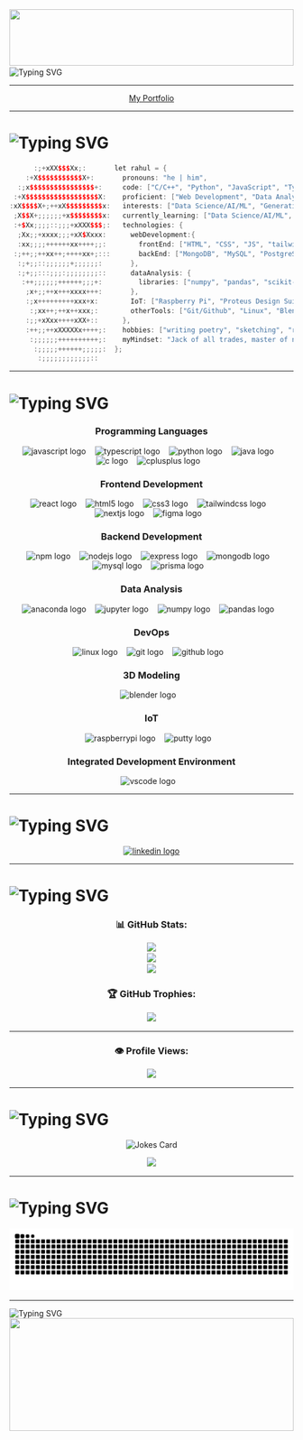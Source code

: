 <img src="https://media3.giphy.com/media/v1.Y2lkPTc5MGI3NjExczhsZDk2dGp3NGlua2plcmxidnUzZ2ZvZGxud2MzNm5mOXFpc3BlYiZlcD12MV9pbnRlcm5hbF9naWZfYnlfaWQmY3Q9Zw/tptFQ8QAJYYvu/giphy.gif" width="100%" height="100"/>

<img src="https://readme-typing-svg.herokuapp.com?font=Fira+Code&size=24&pause=1000&color=2a903c&width=800&lines=Welcome+to+RahuL's+GitHub+Profile!;Curious+,+Creative+,+Tech+Enthusiast;Always+Learning+%26+Building+Awesome+Stuff!" alt="Typing SVG">

---
<div align="center">
      <a href="https://rahulstack.vercel.app/">My Portfolio</a>
</div>

---

# <img src="https://readme-typing-svg.herokuapp.com?font=Fira+Code&size=24&pause=1000&color=2a903c&width=800&lines=👨‍💻+About+Me" alt="Typing SVG">
```cpp
      :;+xXX$$$Xx;:       let rahul = {
    :+X$$$$$$$$$$$X+:       pronouns: "he | him",
  :;x$$$$$$$$$$$$$$$$+:     code: ["C/C++", "Python", "JavaScript", "TypeScript",  "Java", "MATLAB"],
 :+X$$$$$$$$$$$$$$$$$$X:    proficient: ["Web Development", "Data Analysis", "IoT", "DSA"],
:xX$$$$X+;++xX$$$$$$$$$x:   interests: ["Data Science/AI/ML", "Generative AI", "Electronics","Robotics", "Computer Vision","NLP" ,"Game Development", "Ethical Hacking"],
 ;X$$X+;;;;;;+x$$$$$$$$x:   currently_learning: ["Data Science/AI/ML", "Generative AI],
 :+$Xx;;;;::;;;+xXXX$$$;:   technologies: {
  ;Xx;;+xxxx;;;+xX$Xxxx:      webDevelopment:{
  :xx;;;;++++++xx++++;;:        frontEnd: ["HTML", "CSS", "JS", "tailwindCSS", "React.js", "Next.js", "Shadcn UI", "Figma", "Framer"],
 :;++;;++xx++;++++xx+;:::       backEnd: ["MongoDB", "MySQL", "PostgreSQL", "Prisma", "Express.js", "Node.js"],
  :;+;;::;;;;;;+;;;;;;:       },
  :;+;;:::;;;:;;;;;;;;::      dataAnalysis: {
   :++;;;;;;++++++;;;+:         libraries: ["numpy", "pandas", "scikit-learn", "Matplotlib", "Seaborn", "MS Excel/ Google Sheets", "PowerBI"]
    ;x+;;++x+++xxxx+++:       },
    :;x+++++++++xxx+x:        IoT: ["Raspberry Pi", "Proteus Design Suite"],
     :;xx++;++x++xxx;:        otherTools: ["Git/Github", "Linux", "Blender"],
    :;;+xXxx++++xXX+::      },
    :++;;++xXXXXXx++++;:    hobbies: ["writing poetry", "sketching", "reading mangas, manhwas, manhuas", "animes", "playing story-driven games", "football"],
     :;;;;;;++++++++++;:    myMindset: "Jack of all trades, master of none, but oftentimes better than master of one."
      :;;;;;++++++;;;;;:  };
       :;;;;;;;;;;;;::
```

--- 

# <img src="https://readme-typing-svg.herokuapp.com?font=Fira+Code&size=24&pause=1000&color=2a903c&width=800&lines=🧑🏻‍💻+Technologies+I+can+cook+with" alt="Typing SVG">

<div align="center">

  <!-- Programming Languages -->
  <h3>Programming Languages</h3>
  <img src="https://cdn.jsdelivr.net/gh/devicons/devicon/icons/javascript/javascript-original.svg" height="40" width="40" style="margin-right: 12px;" alt="javascript logo" />
  <img src="https://cdn.jsdelivr.net/gh/devicons/devicon/icons/typescript/typescript-original.svg" height="40" width="40" style="margin-right: 12px;" alt="typescript logo" />
  <img src="https://cdn.jsdelivr.net/gh/devicons/devicon/icons/python/python-original.svg" height="40" width="40" style="margin-right: 12px;" alt="python logo" />
  <img src="https://cdn.jsdelivr.net/gh/devicons/devicon/icons/java/java-original.svg" height="40" width="40" style="margin-right: 12px;" alt="java logo" />
  <img src="https://cdn.jsdelivr.net/gh/devicons/devicon/icons/c/c-original.svg" height="40" width="40" style="margin-right: 12px;" alt="c logo" />
  <img src="https://cdn.jsdelivr.net/gh/devicons/devicon/icons/cplusplus/cplusplus-original.svg" height="40" width="40" style="margin-right: 12px;" alt="cplusplus logo" />

  <!-- Frontend Development -->
  <h3>Frontend Development</h3>
  <img src="https://cdn.jsdelivr.net/gh/devicons/devicon/icons/react/react-original.svg" height="40" width="40" style="margin-right: 12px;" alt="react logo" />
  <img src="https://cdn.jsdelivr.net/gh/devicons/devicon/icons/html5/html5-original.svg" height="40" width="40" style="margin-right: 12px;" alt="html5 logo" />
  <img src="https://cdn.jsdelivr.net/gh/devicons/devicon/icons/css3/css3-original.svg" height="40" width="40" style="margin-right: 12px;" alt="css3 logo" />
  <img src="https://cdn.jsdelivr.net/gh/devicons/devicon/icons/tailwindcss/tailwindcss-original-wordmark.svg" height="40" width="40" style="margin-right: 12px;" alt="tailwindcss logo" />
  <img src="https://cdn.jsdelivr.net/gh/devicons/devicon/icons/nextjs/nextjs-original.svg" height="40" width="40" style="margin-right: 12px;" alt="nextjs logo" />
  <img src="https://cdn.jsdelivr.net/gh/devicons/devicon/icons/figma/figma-original.svg" height="40" width="40" style="margin-right: 12px;" alt="figma logo" />

  <!-- Backend Development -->
  <h3>Backend Development</h3>
  <img src="https://cdn.jsdelivr.net/gh/devicons/devicon/icons/npm/npm-original-wordmark.svg" height="40" width="40" style="margin-right: 12px;" alt="npm logo" />
  <img src="https://cdn.jsdelivr.net/gh/devicons/devicon/icons/nodejs/nodejs-original.svg" height="40" width="40" style="margin-right: 12px;" alt="nodejs logo" />
  <img src="https://cdn.jsdelivr.net/gh/devicons/devicon/icons/express/express-original.svg" height="40" width="40" style="margin-right: 12px;" alt="express logo" />
  <img src="https://cdn.jsdelivr.net/gh/devicons/devicon/icons/mongodb/mongodb-original.svg" height="40" width="40" style="margin-right: 12px;" alt="mongodb logo" />
  <img src="https://cdn.jsdelivr.net/gh/devicons/devicon/icons/mysql/mysql-original.svg" height="40" width="40" style="margin-right: 12px;" alt="mysql logo" />
  <img src="https://cdn.simpleicons.org/prisma/2D3748" height="40" width="40" style="margin-right: 12px;" alt="prisma logo" />

  <!-- Data Analysis -->
  <h3>Data Analysis</h3>
  <img src="https://cdn.jsdelivr.net/gh/devicons/devicon/icons/anaconda/anaconda-original.svg" height="40" width="40" style="margin-right: 12px;" alt="anaconda logo" />
  <img src="https://cdn.jsdelivr.net/gh/devicons/devicon/icons/jupyter/jupyter-original.svg" height="40" width="40" style="margin-right: 12px;" alt="jupyter logo" />
  <img src="https://cdn.jsdelivr.net/gh/devicons/devicon/icons/numpy/numpy-original.svg" height="40" width="40" style="margin-right: 12px;" alt="numpy logo" />
  <img src="https://cdn.jsdelivr.net/gh/devicons/devicon/icons/pandas/pandas-original.svg" height="40" width="40" style="margin-right: 12px;" alt="pandas logo" />

  <!-- DevOps -->
  <h3>DevOps</h3>
  <img src="https://cdn.jsdelivr.net/gh/devicons/devicon/icons/linux/linux-original.svg" height="40" width="40" style="margin-right: 12px;" alt="linux logo" />
  <img src="https://cdn.jsdelivr.net/gh/devicons/devicon/icons/git/git-original.svg" height="40" width="40" style="margin-right: 12px;" alt="git logo" />
  <img src="https://cdn.jsdelivr.net/gh/devicons/devicon/icons/github/github-original.svg" height="40" width="40" style="margin-right: 12px;" alt="github logo" />

  <!-- 3D Modeling -->
  <h3>3D Modeling</h3>
  <img src="https://cdn.jsdelivr.net/gh/devicons/devicon/icons/blender/blender-original.svg" height="40" width="40" style="margin-right: 12px;" alt="blender logo" />

  <!-- IoT -->
  <h3>IoT</h3>
  <img src="https://cdn.jsdelivr.net/gh/devicons/devicon/icons/raspberrypi/raspberrypi-original.svg" height="40" width="40" style="margin-right: 12px;" alt="raspberrypi logo" />
  <img src="https://cdn.jsdelivr.net/gh/devicons/devicon/icons/putty/putty-original.svg" height="40" width="40" style="margin-right: 12px;" alt="putty logo" />

  <!-- IDE -->
  <h3>Integrated Development Environment</h3>
  <img src="https://cdn.jsdelivr.net/gh/devicons/devicon/icons/vscode/vscode-original.svg" height="40" width="40" style="margin-right: 12px;" alt="vscode logo" />

</div>


---

# <img src="https://readme-typing-svg.herokuapp.com?font=Fira+Code&size=24&pause=1000&color=2a903c&width=800&lines=🌏+Cook+With+Me" alt="Typing SVG">
<div align="center">
  <a href="https://www.linkedin.com/in/rahulstack/">
  <img src="https://raw.githubusercontent.com/maurodesouza/profile-readme-generator/master/src/assets/icons/social/linkedin/default.svg" width="52" height="40" alt="linkedin logo"  />
  </a>
  <!--
  <a href="https://x.com/rahulencoded/">
  <img src="https://upload.wikimedia.org/wikipedia/commons/5/53/X_logo_2023_original.svg" width="40" height="40" alt="X logo"  />
  </a>
  -->
</div>

---


# <img src="https://readme-typing-svg.herokuapp.com?font=Fira+Code&size=24&pause=1000&color=2a903c&width=800&lines=🏆+GitHub+Achievements" alt="Typing SVG">
<div align="center">

<h3> 📊 GitHub Stats: </h3>

![](https://github-readme-stats.vercel.app/api?username=Rahul-Encoded&theme=shadow_green&hide_border=false&include_all_commits=true&count_private=true)<br/>
![](https://github-readme-streak-stats.herokuapp.com/?user=Rahul-Encoded&theme=shadow_green&hide_border=false)<br/>
![](https://github-readme-stats.vercel.app/api/top-langs/?username=Rahul-Encoded&theme=shadow_green&hide_border=false&include_all_commits=true&count_private=true&layout=compact)

<h3> 🏆 GitHub Trophies: </h3>

![](https://github-profile-trophy.vercel.app/?username=Rahul-Encoded&theme=shadow_green&no-frame=false&no-bg=true&margin-w=4)

---
<h3> 👁️ Profile Views: </h3>
<img src="https://profile-counter.glitch.me/Rahul-Encoded/count.svg?"  />

---
</div>

# <img src="https://readme-typing-svg.herokuapp.com?font=Fira+Code&size=24&pause=1000&color=2a903c&width=800&lines=✍️+Somebody+cooked+here+😜" alt="Typing SVG">
<div align="center">

![Jokes Card](https://readme-jokes.vercel.app/api?type=vertical&hideBorder&theme=gotham&qColor=%2300FFFF&aColor=%2300FF00)
  
![](https://quotes-github-readme.vercel.app/api?type=vetical&theme=dark)

---
</div>

# <img src="https://readme-typing-svg.herokuapp.com?font=Fira+Code&size=24&pause=1000&color=2a903c&width=800&lines=🐍+Snake+eating+up+OUR+🤨+GitHub+commits" alt="Typing SVG"> 
                       
<img src="https://raw.githubusercontent.com/Rahul-Encoded/Rahul-Encoded/output/snake.svg" alt="Snake animation" />

---
<img src="https://readme-typing-svg.herokuapp.com?font=Fira+Code&size=24&pause=1000&color=2a903c&width=800&lines=👋🏻+Until+we+meet+again+🫂" alt="Typing SVG">
<img src="https://media4.giphy.com/media/v1.Y2lkPTc5MGI3NjExbm85MHhjenZtNXUyaHZ3YXRmeDlpMXRvY2h5NHM0ajR4cXk3OHk0NCZlcD12MV9pbnRlcm5hbF9naWZfYnlfaWQmY3Q9Zw/Uho05vACGIjMk/giphy.gif" width="100%" height="200"/>
